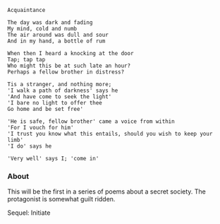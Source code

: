 ```
Acquaintance

The day was dark and fading
My mind, cold and numb
The air around was dull and sour
And in my hand, a bottle of rum

When then I heard a knocking at the door
Tap; tap tap
Who might this be at such late an hour?
Perhaps a fellow brother in distress?

Tis a stranger, and nothing more;
'I walk a path of darkness' says he
'And have come to seek the light'
'I bare no light to offer thee
Go home and be set free'

'He is safe, fellow brother' came a voice from within
'For I vouch for him'
'I trust you know what this entails, should you wish to keep your limb'
'I do' says he

'Very well' says I; 'come in'
```

### About
This will be the first in a series of poems about a secret society. The protagonist is somewhat guilt ridden.

Sequel: Initiate
